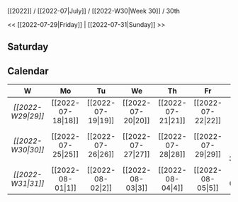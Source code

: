 [[2022]] / [[2022-07|July]] / [[2022-W30|Week 30]] / 30th

<<  [[2022-07-29|Friday]]   |  [[2022-07-31|Sunday]]   >>︎

## Saturday

## Calendar
| W  | Mo | Tu | We | Th | Fr | Sa | Su |
|:--:|:--:|:--:|:--:|:--:|:--:|:--:|:--:|
| *[[2022-W29\|29]]* | [[2022-07-18\|18]] | [[2022-07-19\|19]] | [[2022-07-20\|20]] | [[2022-07-21\|21]] | [[2022-07-22\|22]] | [[2022-07-23\|23]] | [[2022-07-24\|24]] |
| *[[2022-W30\|30]]* | [[2022-07-25\|25]] | [[2022-07-26\|26]] | [[2022-07-27\|27]] | [[2022-07-28\|28]] | [[2022-07-29\|29]] | ==**[[2022-07-30\|30]]**== | [[2022-07-31\|31]] |
| *[[2022-W31\|31]]* | [[2022-08-01\|1]]  | [[2022-08-02\|2]]  | [[2022-08-03\|3]]  | [[2022-08-04\|4]]  | [[2022-08-05\|5]]  | [[2022-08-06\|6]]  | [[2022-08-07\|7]]  |
